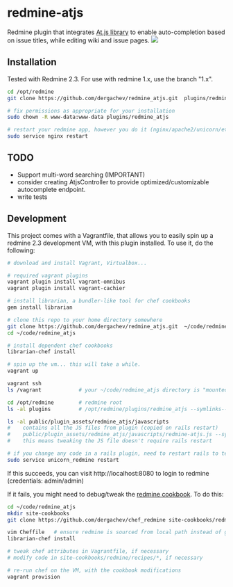 # redmine-atjs

Redmine plugin that integrates [At.js library](http://ichord.github.io/At.js/) to enable auto-completion
based on issue titles, while editing wiki and issue pages.
![](https://raw.githubusercontent.com/dergachev/redmine_atjs/master/assets/images/redmine_atjs_demo.gif)

## Installation

Tested with Redmine 2.3. For use with redmine 1.x, use the branch "1.x".

```bash
cd /opt/redmine
git clone https://github.com/dergachev/redmine_atjs.git  plugins/redmine_atjs

# fix permissions as appropriate for your installation
sudo chown -R www-data:www-data plugins/redmine_atjs

# restart your redmine app, however you do it (nginx/apache2/unicorn/etc...)
sudo service nginx restart
```

## TODO

* Support multi-word searching (IMPORTANT)
* consider creating AtjsController to provide optimized/customizable autocomplete endpoint.
* write tests

## Development

This project comes with a Vagrantfile, that allows you to easily spin up a
redmine 2.3 development VM, with this plugin installed. To use it, do the following:

```bash
# download and install Vagrant, Virtualbox...

# required vagrant plugins
vagrant plugin install vagrant-omnibus
vagrant plugin install vagrant-cachier

# install librarian, a bundler-like tool for chef cookbooks
gem install librarian

# clone this repo to your home directory somewhere
git clone https://github.com/dergachev/redmine_atjs.git  ~/code/redmine_atjs
cd ~/code/redmine_atjs

# install dependent chef cookbooks
librarian-chef install

# spin up the vm... this will take a while.
vagrant up

vagrant ssh
ls /vagrant            # your ~/code/redmine_atjs directory is "mounted" by Virtualbox here

cd /opt/redmine        # redmine root
ls -al plugins         # /opt/redmine/plugins/redmine_atjs --symlinks--> /vagrant/

ls -al public/plugin_assets/redmine_atjs/javascripts      
#    contains all the JS files from plugin (copied on rails restart)
#    public/plugin_assets/redmine_atjs/javascripts/redmine-atjs.js --symlinks--> /vagrant/assets/javascripts/redmine-atjs.js
#    this means tweaking the JS file doesn't require rails restart

# if you change any code in a rails plugin, need to restart rails to test it (even in RAILS_ENV=development)
sudo service unicorn_redmine restart
```

If this succeeds, you can visit http://localhost:8080 to login to redmine (credentials: admin/admin)

If it fails, you might need to debug/tweak the [redmine cookbook](https://github.com/dergachev/chef_redmine).
To do this:

```bash
cd ~/code/redmine_atjs
mkdir site-cookbooks
git clone https://github.com/dergachev/chef_redmine site-cookbooks/redmine

vim Cheffile   # ensure redmine is sourced from local path instead of git url
librarian-chef install

# tweak chef attributes in Vagrantfile, if necessary
# modify code in site-cookbooks/redmine/recipes/*, if necessary

# re-run chef on the VM, with the cookbook modifications
vagrant provision
```
